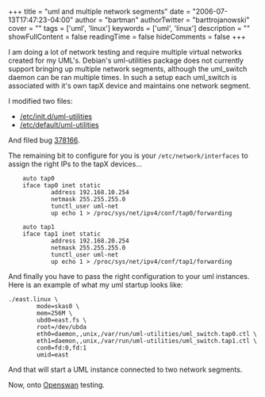 +++
title = "uml and multiple network segments"
date = "2006-07-13T17:47:23-04:00"
author = "bartman"
authorTwitter = "barttrojanowski"
cover = ""
tags = ['uml', 'linux']
keywords = ['uml', 'linux']
description = ""
showFullContent = false
readingTime = false
hideComments = false
+++

I am doing a lot of network testing and require multiple virtual networks
created for my UML's.  Debian's uml-utilities package does not currently support
bringing up multiple network segments, although the uml_switch daemon can
be ran multiple times.  In such a setup each uml_switch is associated with
it's own tapX device and maintains one network segment.

I modified two files:

  - [/etc/init.d/uml-utilities](http://www.jukie.net/~bart/debian/uml/utilities/init.d-uml-utilities)
  - [/etc/default/uml-utilities](http://www.jukie.net/~bart/debian/uml/utilities/default-uml-utilities)

And filed bug [378166](http://bugs.debian.org/cgi-bin/bugreport.cgi?bug=378166).

<!--more-->

The remaining bit to configure for you is your `/etc/network/interfaces` to assign the right IPs to the tapX 
devices...

        auto tap0
        iface tap0 inet static
                address 192.168.10.254
                netmask 255.255.255.0
                tunctl_user uml-net
                up echo 1 > /proc/sys/net/ipv4/conf/tap0/forwarding

        auto tap1
        iface tap1 inet static
                address 192.168.20.254
                netmask 255.255.255.0
                tunctl_user uml-net
                up echo 1 > /proc/sys/net/ipv4/conf/tap1/forwarding


And finally you have to pass the right configuration to your uml instances.  Here is an example of what my 
uml startup looks like:

    ./east.linux \
            mode=skas0 \
            mem=256M \
            ubd0=east.fs \
            root=/dev/ubda 
            eth0=daemon,,unix,/var/run/uml-utilities/uml_switch.tap0.ctl \
            eth1=daemon,,unix,/var/run/uml-utilities/uml_switch.tap1.ctl \
            con0=fd:0,fd:1 
            umid=east

And that will start a UML instance connected to two network segments.

Now, onto [Openswan](http://www.openswan.org/) testing.